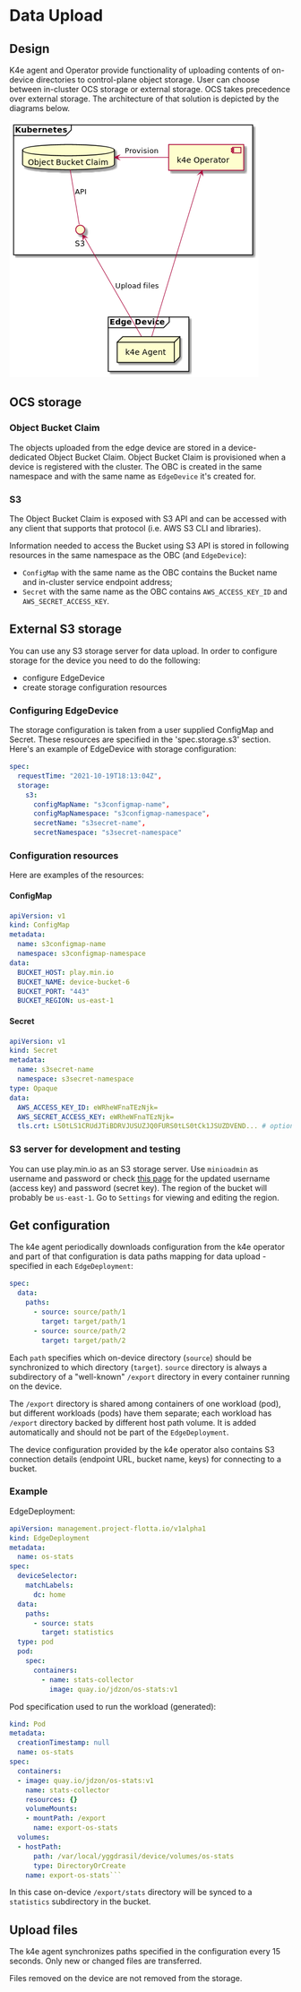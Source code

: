 # Data Upload

## Design
K4e agent and Operator provide functionality of uploading contents of on-device directories to control-plane object storage.
User can choose between in-cluster OCS storage or external storage.
OCS takes precedence over external storage.
The architecture of that solution is depicted by the diagrams below.

![](data-upload.png)

## OCS storage
### Object Bucket Claim

The objects uploaded from the edge device are stored in a device-dedicated Object Bucket Claim. Object Bucket Claim is provisioned 
when a device is registered with the cluster. The OBC is created in the same namespace and with the same name as `EdgeDevice` it's created for.

### S3
The Object Bucket Claim is exposed with S3 API and can be accessed with any client that supports that protocol (i.e. AWS S3 CLI and libraries).

Information needed to access the Bucket using S3 API is stored in following resources in the same namespace as the OBC (and `EdgeDevice`):

* `ConfigMap` with the same name as the OBC contains the Bucket name and in-cluster service endpoint address;
* `Secret` with the same name as the OBC contains `AWS_ACCESS_KEY_ID` and `AWS_SECRET_ACCESS_KEY`.

## External S3 storage
You can use any S3 storage server for data upload.
In order to configure storage for the device you need to do the following:
- configure EdgeDevice
- create storage configuration resources

### Configuring EdgeDevice
The storage configuration is taken from a user supplied ConfigMap and Secret.
These resources are specified in the 'spec.storage.s3' section.
Here's an example of EdgeDevice with storage configuration:
```yml
spec:
  requestTime: "2021-10-19T18:13:04Z",
  storage:
    s3:
      configMapName: "s3configmap-name",
      configMapNamespace: "s3configmap-namespace",
      secretName: "s3secret-name",
      secretNamespace: "s3secret-namespace"
```

### Configuration resources
Here are examples of the resources:
#### ConfigMap
```yml
apiVersion: v1
kind: ConfigMap
metadata:
  name: s3configmap-name
  namespace: s3configmap-namespace
data:
  BUCKET_HOST: play.min.io
  BUCKET_NAME: device-bucket-6
  BUCKET_PORT: "443"
  BUCKET_REGION: us-east-1
```
#### Secret
```yml
apiVersion: v1
kind: Secret
metadata:
  name: s3secret-name
  namespace: s3secret-namespace
type: Opaque
data:
  AWS_ACCESS_KEY_ID: eWRheWFnaTEzNjk=
  AWS_SECRET_ACCESS_KEY: eWRheWFnaTEzNjk=
  tls.crt: LS0tLS1CRUdJTiBDRVJUSUZJQ0FURS0tLS0tCk1JSUZDVEND... # optional
```

### S3 server for development and testing
You can use play.min.io as an S3 storage server.
Use `minioadmin` as username and password or check [this page](https://docs.min.io/minio/baremetal/console/minio-console.html#minio-console) for the updated username (access key) and password (secret key).
The region of the bucket will probably be `us-east-1`.
Go to `Settings` for viewing and editing the region.


## Get configuration

The k4e agent periodically downloads configuration from the k4e operator and part of that configuration is data paths mapping for data upload - specified in each `EdgeDeployment`:
```yaml
spec:
  data: 
    paths:
      - source: source/path/1    
        target: target/path/1
      - source: source/path/2
        target: target/path/2
```

Each `path` specifies which on-device directory (`source`) should be synchronized to which directory (`target`). 
`source` directory is always a subdirectory of a "well-known" `/export` directory in every container running on the device.

The `/export` directory is shared among containers of one workload (pod), but different workloads (pods) have them separate; each workload has `/export` directory backed by different host path volume. It is added automatically and should not be part of the `EdgeDeployment`.

The device configuration provided by the k4e operator also contains S3 connection details (endpoint URL, bucket name, keys) for connecting to a bucket.

### Example

EdgeDeployment:
```yaml
apiVersion: management.project-flotta.io/v1alpha1
kind: EdgeDeployment
metadata:
  name: os-stats
spec:
  deviceSelector:
    matchLabels:
      dc: home
  data:
    paths:
      - source: stats
        target: statistics
  type: pod
  pod:
    spec:
      containers:
        - name: stats-collector
          image: quay.io/jdzon/os-stats:v1
```

Pod specification used to run the workload (generated):
```yaml
kind: Pod
metadata:
  creationTimestamp: null
  name: os-stats
spec:
  containers:
  - image: quay.io/jdzon/os-stats:v1
    name: stats-collector
    resources: {}
    volumeMounts:
    - mountPath: /export
      name: export-os-stats
  volumes:
  - hostPath:
      path: /var/local/yggdrasil/device/volumes/os-stats
      type: DirectoryOrCreate
    name: export-os-stats```
```

In this case on-device `/export/stats` directory will be synced to a `statistics` subdirectory in the bucket.

## Upload files

The k4e agent synchronizes paths specified in the configuration every 15 seconds. Only new or changed files are transferred. 

Files removed on the device are not removed from the storage.